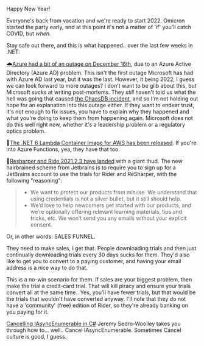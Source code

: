 Happy New Year!

Everyone's back from vacation and we're ready to start 2022. Omicron started the party early, and at this point it's not a matter of 'if' you'll catch COVID, but _when_.  

Stay safe out there, and this is what happened.. over the last few weeks in .NET:

🌧[Azure had a bit of an outage on December 16th](https://www.itnews.com.au/news/microsoft-confirms-azure-ad-issues-574133), due to an Azure Active Directory (Azure AD) problem.  This isn't the first outage Microsoft has had with Azure AD last year, but it was the last.  However, it being 2022, I guess we can look forward to more outages?  I don't want to be glib about this, but Microsoft *sucks* at writing post-mortems. They *still* haven't told us what the hell was going that caused [the ChaosDB incident](https://acloudguru.com/blog/engineering/azure-cosmos-db-breach-what-happened-with-chaosdb), and so I'm not holding out hope for an explanation into this outage either. If they want to endear trust, it's not enough to fix issues, you have to explain why they happened and what you're doing to keep them from happening again.  Microsoft does not do this well right now, whether it's a leadership problem or a regulatory optics problem.

🐑[The .NET 6 Lambda Container Image for AWS has been released](https://twitter.com/socketnorm/status/1473068432866246662).  If you're into Azure Functions, yea, they have that too.

🥌[Resharper and Ride 2021.2.3 have landed](https://blog.jetbrains.com/dotnet/2021/12/28/resharper-rider-2021-2-3/) with a giant thud.  The new hairbrained scheme from Jetbrains is to require you to sign up for a JetBrains account to use the trials for Rider and ReSharper, with the following "reasoning":

> - We want to protect our products from misuse. We understand that using credentials is not a silver bullet, but it still should help.
> - We’d love to help newcomers get started with our products, and we’re optionally offering relevant learning materials, tips and tricks, etc. We won’t send you any emails without your explicit consent.

Or, in other words: SALES FUNNEL.

They need to make sales, I get that.  People downloading trials and then just continually downloading trials every 30 days sucks for them. They'd also like to get you to convert to a paying customer, and having your email address is a nice way to do that.   

This is a no-win scenario for them.  If sales are your biggest problem, then make the trial a credit-card trial.  That will kill piracy and ensure your trials convert all at the same time.. Yes, you'll have fewer trials, but that would be the trials that wouldn't have converted anyway.  I'll note that they do not have a 'community' (free) edition of Rider, so they're already banking on you paying for it.

[Cancelling IAsyncEnumerable in C#](https://jeremybytes.blogspot.com/2021/12/cancelling-iasyncenumerable-in-c.html) Jeremy  Sedro-Woolley takes you through how to... well.. Cancel IAsyncEnumerable.  Sometimes Cancel culture is good, I guess.
